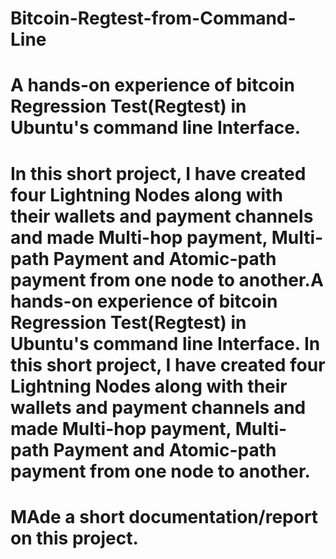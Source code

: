 # Bitcoin-Regtest-from-Command-Line
# A hands-on experience of bitcoin Regression Test(Regtest) in Ubuntu's command line Interface.
# In this short project, I have created four Lightning Nodes along with their wallets and payment channels and made Multi-hop payment, Multi-path Payment and Atomic-path payment from one node to another.A hands-on experience of bitcoin Regression Test(Regtest) in Ubuntu's command line Interface. In this short project, I have created four Lightning Nodes along with their wallets and payment channels and made Multi-hop payment, Multi-path Payment and Atomic-path payment from one node to another.
# MAde a short documentation/report on this project.
